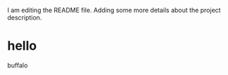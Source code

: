 I am editing the README file. Adding some more details about the project description.
# hello
buffalo
